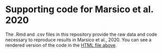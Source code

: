 # Supporting code for Marsico et al. 2020

The .Rmd and .csv files in this repository provide the raw data and code necessary to reproduce results in Marsico et al., 2020. You can see a rendered version of the code in the [HTML file above](Marsico-et-al-2020_v2.html).
